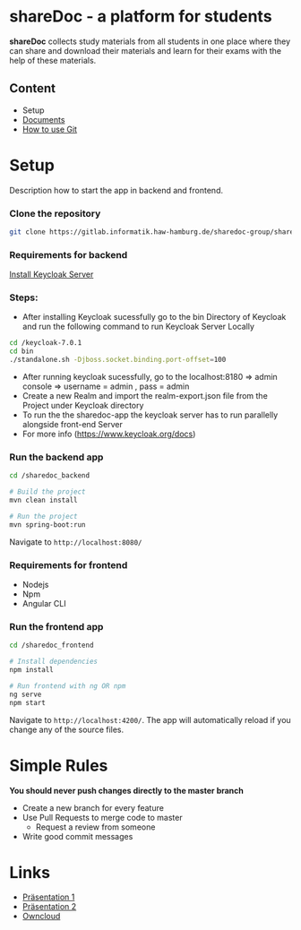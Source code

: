 # shareDoc - a platform for students

**shareDoc** collects study materials from all students in one place where they can share and download their materials and learn for their exams with the help of these materials.

## Content
* Setup
* [Documents](https://gitlab.informatik.haw-hamburg.de/acm321/sharedoc-app/tree/master/Documents/01_Requirements/01_Analyse)
* [How to use Git](https://gitlab.informatik.haw-hamburg.de/acm321/sharedoc-app/blob/master/How_to_use_git.md)

# Setup
Description how to start the app in backend and frontend.

### Clone the repository
```bash
git clone https://gitlab.informatik.haw-hamburg.de/sharedoc-group/sharedoc-app.git
```

### Requirements for backend

[Install Keycloak Server](https://www.keycloak.org/downloads.html)
### Steps:
*  After installing Keycloak sucessfully go to the bin Directory of Keycloak and run the following command to run Keycloak Server Locally
```bash
cd /keycloak-7.0.1
cd bin
./standalone.sh -Djboss.socket.binding.port-offset=100
```
*  After running keycloak sucessfully, go to the localhost:8180 => admin console => username = admin , pass = admin
*  Create a new Realm and import the realm-export.json file from the Project under Keycloak directory
*  To run the the sharedoc-app the keycloak server has to run parallelly alongside front-end Server
*  For more info (https://www.keycloak.org/docs)

### Run the backend app
```bash
cd /sharedoc_backend

# Build the project
mvn clean install

# Run the project
mvn spring-boot:run
```

Navigate to `http://localhost:8080/`

### Requirements for frontend

* Nodejs
* Npm
* Angular CLI


### Run the frontend app
```bash
cd /sharedoc_frontend

# Install dependencies
npm install

# Run frontend with ng OR npm
ng serve
npm start
```
Navigate to `http://localhost:4200/`. The app will automatically reload if you change any of the source files.


# Simple Rules
**You should never push changes directly to the master branch**

* Create a new branch for every feature
* Use Pull Requests to merge code to master
    * Request a review from someone
* Write good commit messages


# Links
* [Präsentation 1](https://docs.google.com/presentation/d/1rslVkKotUgM8MrJTsWSXLtxtmuF1wf9uHDsZDGS-bOU/edit?usp=sharing)
* [Präsentation 2](https://docs.google.com/presentation/d/1M9IX9j2SKvjF7N8zWdFfeWnuE7Cp2Kv62WhHJm31SFU/edit?usp=sharing)
* [Owncloud](https://cloud.haw-hamburg.de/index.php/f/27438247)

